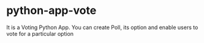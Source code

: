 # python-app-vote
It is a Voting Python App. You can create Poll, its option and enable users to vote for a particular option
